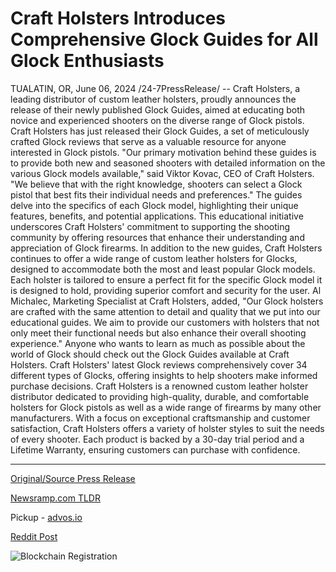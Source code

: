 # Craft Holsters Introduces Comprehensive Glock Guides for All Glock Enthusiasts

TUALATIN, OR, June 06, 2024 /24-7PressRelease/ -- Craft Holsters, a leading distributor of custom leather holsters, proudly announces the release of their newly published Glock Guides, aimed at educating both novice and experienced shooters on the diverse range of Glock pistols.  Craft Holsters has just released their Glock Guides, a set of meticulously crafted Glock reviews that serve as a valuable resource for anyone interested in Glock pistols. "Our primary motivation behind these guides is to provide both new and seasoned shooters with detailed information on the various Glock models available," said Viktor Kovac, CEO of Craft Holsters. "We believe that with the right knowledge, shooters can select a Glock pistol that best fits their individual needs and preferences."  The guides delve into the specifics of each Glock model, highlighting their unique features, benefits, and potential applications. This educational initiative underscores Craft Holsters' commitment to supporting the shooting community by offering resources that enhance their understanding and appreciation of Glock firearms.  In addition to the new guides, Craft Holsters continues to offer a wide range of custom leather holsters for Glocks, designed to accommodate both the most and least popular Glock models. Each holster is tailored to ensure a perfect fit for the specific Glock model it is designed to hold, providing superior comfort and security for the user.  Al Michalec, Marketing Specialist at Craft Holsters, added, "Our Glock holsters are crafted with the same attention to detail and quality that we put into our educational guides. We aim to provide our customers with holsters that not only meet their functional needs but also enhance their overall shooting experience."  Anyone who wants to learn as much as possible about the world of Glock should check out the Glock Guides available at Craft Holsters. Craft Holsters' latest Glock reviews comprehensively cover 34 different types of Glocks, offering insights to help shooters make informed purchase decisions.  Craft Holsters is a renowned custom leather holster distributor dedicated to providing high-quality, durable, and comfortable holsters for Glock pistols as well as a wide range of firearms by many other manufacturers. With a focus on exceptional craftsmanship and customer satisfaction, Craft Holsters offers a variety of holster styles to suit the needs of every shooter. Each product is backed by a 30-day trial period and a Lifetime Warranty, ensuring customers can purchase with confidence. 

---

[Original/Source Press Release](https://www.24-7pressrelease.com/press-release/511455/craft-holsters-introduces-comprehensive-glock-guides-for-all-glock-enthusiasts)
                    

[Newsramp.com TLDR](https://newsramp.com/curated-news/craft-holsters-releases-comprehensive-glock-guides-and-holsters/c018401607f544a3ca8e7dd121f355d3) 


Pickup - [advos.io](https://advos.io/en/craft-holsters-unveils-comprehensive-glock-guides-for-enthusiasts/20243867)
 



[Reddit Post](https://www.reddit.com/r/newsramp/comments/1dg09u5/craft_holsters_releases_comprehensive_glock/) 



![Blockchain Registration](https://cdn.newsramp.app/24-7PressRelease/qrcode/246/6/veilF7dp.webp)
